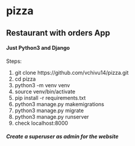 # pizza

<h2>Restaurant with orders App</h2>
<h4>Just Python3 and Django</h4>
<p>Steps:</p>
<ol>
  <li>git clone https://github.com/vchivu14/pizza.git</li>
  <li>cd pizza</li>
  <li>python3 -m venv venv</li>
  <li>source venv/bin/activate</li>
  <li>pip install -r requirements.txt</li>
  <li>python3 manage.py makemigrations</li>
  <li>python3 manage.py migrate</li>
  <li>python3 manage.py runserver</li>
  <li>check localhost:8000</li>
</ol>
<h5>Create a superuser as admin for the website</h5>
